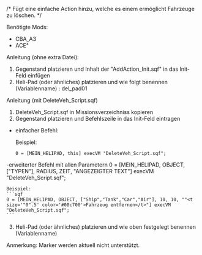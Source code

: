 /*
  Fügt eine einfache Action hinzu, welche es einem ermöglicht Fahrzeuge zu löschen.
*/

Benötigte Mods:
  - CBA_A3
  - ACE³

Anleitung (ohne extra Datei):
1. Gegenstand platzieren und Inhalt der "AddAction_Init.sqf" in das Init-Feld einfügen
2. Heli-Pad (oder ähnliches) platzieren und wie folgt benennen (Variablenname) : del_pad01

Anleitung (mit DeleteVeh_Script.sqf)
1. DeleteVeh_Script.sqf in Missionsverzeichniss kopieren
2. Gegenstand platzieren und Befehlszeile in das Init-Feld eintragen
  - einfacher Befehl:
  
    Beispiel:
    ```sqf
    0 = [MEIN_HELIPAD, this] execVM "DeleteVeh_Script.sqf";
    ```
    
  -erweiterter Befehl mit allen Parametern
    0 = [MEIN_HELIPAD, OBJECT, ["TYPEN"], RADIUS, ZEIT, "ANGEZEIGTER TEXT"] execVM "DeleteVeh_Script.sqf";

    Beispiel:
    ```sqf
    0 = [MEIN_HELIPAD, OBJECT, ["Ship","Tank","Car","Air"], 10, 10, ""<t size='"0".5' color='#00c700'>Fahrzeug entfernen</t>"] execVM "DeleteVeh_Script.sqf";
    ```

3.  Heli-Pad (oder ähnliches) platzieren und wie oben festgelegt benennen (Variablenname)




Anmerkung:
  Marker werden aktuell nicht unterstützt.
